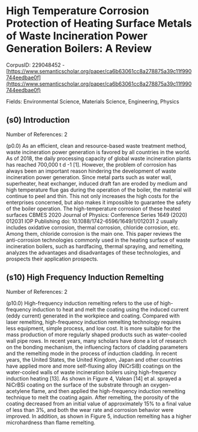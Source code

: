 # High Temperature Corrosion Protection of Heating Surface Metals of Waste Incineration Power Generation Boilers: A Review

CorpusID: 229048452 - [https://www.semanticscholar.org/paper/ca6b63061cc8a278875a39c11f990744eedbae0f](https://www.semanticscholar.org/paper/ca6b63061cc8a278875a39c11f990744eedbae0f)

Fields: Environmental Science, Materials Science, Engineering, Physics

## (s0) Introduction
Number of References: 2

(p0.0) As an efficient, clean and resource-based waste treatment method, waste incineration power generation is favored by all countries in the world. As of 2018, the daily processing capacity of global waste incineration plants has reached 700,000 t d -1 [1]. However, the problem of corrosion has always been an important reason hindering the development of waste incineration power generation. Since metal parts such as water wall, superheater, heat exchanger, induced draft fan are eroded by medium and high temperature flue gas during the operation of the boiler, the material will continue to peel and thin. This not only increases the high costs for the enterprises concerned, but also makes it impossible to guarantee the safety of the boiler operation. The high-temperature corrosion of these heated surfaces CBMES 2020 Journal of Physics: Conference Series 1649 (2020) 012031 IOP Publishing doi: 10.1088/1742-6596/1649/1/012031 2 usually includes oxidative corrosion, thermal corrosion, chloride corrosion, etc. Among them, chloride corrosion is the main one. This paper reviews the anti-corrosion technologies commonly used in the heating surface of waste incineration boilers, such as hardfacing, thermal spraying, and remelting, analyzes the advantages and disadvantages of these technologies, and prospects their application prospects.
## (s10) High Frequency Induction Remelting
Number of References: 2

(p10.0) High-frequency induction remelting refers to the use of high-frequency induction to heat and melt the coating using the induced current (eddy current) generated in the workpiece and coating. Compared with laser remelting, high-frequency induction remelting technology requires less equipment, simple process, and low cost. It is more suitable for the mass production of more regularly shaped products such as water-cooled wall pipe rows. In recent years, many scholars have done a lot of research on the bonding mechanism, the influencing factors of cladding parameters and the remelting mode in the process of induction cladding. In recent years, the United States, the United Kingdom, Japan and other countries have applied more and more self-fluxing alloy (NiCrSiB) coatings on the water-cooled walls of waste incineration boilers using high-frequency induction heating [13]. As shown in Figure 4, Valean [14] et al. sprayed a NiCrBSi coating on the surface of the substrate through an oxygen-acetylene flame, and then applied the high-frequency induction remelting technique to melt the coating again. After remelting, the porosity of the coating decreased from an initial value of approximately 15% to a final value of less than 3%, and both the wear rate and corrosion behavior were improved. In addition, as shown in Figure 5, induction remelting has a higher microhardness than flame remelting. 
